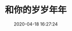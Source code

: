 ---
title: 和你的岁岁年年
date: 2020-04-18 16:27:24
updated: 2020-04-18 16:27:24
layout: albums
password: "yourpass"
---